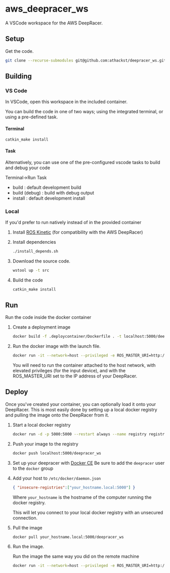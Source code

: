 # aws_deepracer_ws

A VSCode workspace for the AWS DeepRacer.

## Setup

Get the code.

```bash
git clone --recurse-submodules git@github.com:athackst/deepracer_ws.git
```

## Building

### VS Code

In VSCode, open this workspace in the included container.

You can build the code in one of two ways; using the integrated terminal, or using a pre-defined task.

#### Terminal

```bash
catkin_make install
```

#### Task

Alternatively, you can use one of the pre-configured vscode tasks to build and debug your code

Terminal->Run Task

* build : default development build
* build (debug) : build with debug output
* install : default development install

### Local

If you'd prefer to run natively instead of in the provided container

1. Install [ROS Kinetic](http://wiki.ros.org/kinetic/Installation) (for compatibility with the AWS DeepRacer)
2. Install dependencies

    ```bash
    ./install_depends.sh
    ```

3. Download the source code.

   ```bash
   wstool up -t src
   ```

4. Build the code

   ```bash
   catkin_make install
   ```

## Run

Run the code inside the docker container

1. Create a deployment image

    ```bash
    docker build -f .deploycontainer/Dockerfile . -t localhost:5000/deepracer_ws
    ```

2. Run the docker image with the launch file.

    ```bash
    docker run -it --network=host --privileged -e ROS_MASTER_URI=http://$DEEPRACER_IP:11311 localhost:5000/deepracer_ws roslaunch deepracer_joy deepracer_joy.launch
    ```

    You will need to run the container attached to the host network, with elevated privileges (for the input device), and with the ROS_MASTER_URI set to the IP address of your DeepRacer.

## Deploy

Once you've created your container, you can optionally load it onto your DeepRacer.  This is most easily done by setting up a local docker registry and pulling the image onto the DeepRacer from it.

1. Start a local docker registry

    ```bash
    docker run -d -p 5000:5000 --restart always --name registry registry:2
    ```

2. Push your image to the registry

    ```bash
    docker push localhost:5000/deepracer_ws
    ```

3. Set up your deepracer with [Docker CE](https://docs.docker.com/install/linux/docker-ce/ubuntu/)
   Be sure to add the `deepracer` user to the `docker` group

4. Add your host to `/etc/docker/daemon.json`

    ```json
    { "insecure-registries":["your_hostname.local:5000"] }
    ```

    Where `your_hostname` is the hostname of the computer running the docker registry.

    This will let you connect to your local docker registry with an unsecured connection.

5. Pull the image

   ```bash
   docker pull your_hostname.local:5000/deepracer_ws
   ```

6. Run the image.

    Run the image the same way you did on the remote machine

    ```bash
    docker run -it --network=host --privileged -e ROS_MASTER_URI=http://localhost:11311 your_hostname.local:5000/deepracer_ws roslaunch deepracer_joy deepracer_joy.launch
    ```
